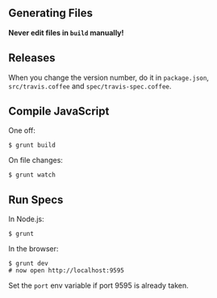 ## Generating Files

**Never edit files in `build` manually!**

## Releases

When you change the version number, do it in `package.json`, `src/travis.coffee` and `spec/travis-spec.coffee`.

## Compile JavaScript

One off:

    $ grunt build

On file changes:

    $ grunt watch

## Run Specs

In Node.js:

    $ grunt

In the browser:

    $ grunt dev
    # now open http://localhost:9595

Set the `port` env variable if port 9595 is already taken.